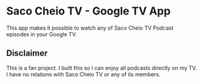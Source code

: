 # Saco Cheio TV - Google TV App

This app makes it possible to watch any of Saco Cheio TV Podcast episodes in your Google TV.

## Disclaimer

This is a fan project. I built this so I can enjoy all podcasts directly on my TV. I have no relations with Saco Cheio TV or any of its members.
